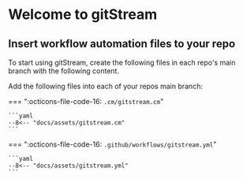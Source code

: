 # Welcome to gitStream

## Insert workflow automation files to your repo

To start using gitStream, create the following files in each repo's main branch with the following content.

Add the following files into each of your repos main branch:

=== ":octicons-file-code-16: `.cm/gitstream.cm`"

	```yaml
	--8<-- "docs/assets/gitstream.cm"
	```

=== ":octicons-file-code-16: `.github/workflows/gitstream.yml`"

	```yaml
	--8<-- "docs/assets/gitstream.yml"
	```
